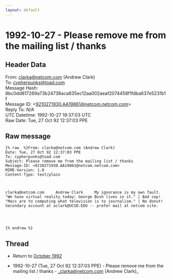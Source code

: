```yaml
---
layout: default
---
```


# 1992-10-27 - Please remove me from the mailing list / thanks

## Header Data

From: clarka@netcom.com (Andrew Clark)<br>
To: cypherpunks@toad.com<br>
Message Hash: 8bc0dd817269a73b24738aca635ec12aa002aeaf2074458f1fdba637e5231b1f<br>
Message ID: \<9210271930.AA19861@netcom.netcom.com\><br>
Reply To: _N/A_<br>
UTC Datetime: 1992-10-27 19:37:03 UTC<br>
Raw Date: Tue, 27 Oct 92 12:37:03 PPE<br>

## Raw message

```
{% raw  %}From: clarka@netcom.com (Andrew Clark)
Date: Tue, 27 Oct 92 12:37:03 PPE
To: cypherpunks@toad.com
Subject: Please remove me from the mailing list / thanks
Message-ID: <9210271930.AA19861@netcom.netcom.com>
MIME-Version: 1.0
Content-Type: text/plain



clarka@netcom.com     Andrew Clark     My ignorance is my own fault.
"We have virtual reality today: George Bush lives in it." | Bad cop! 
"Macs are to computing what television is to journalism." | No donut! 
Secondary account at aclark@UCSD.EDU -- prefer mail at netcom site.   




{% endraw %}
```

## Thread

+ Return to [October 1992](/years/1992/10)

+ 1992-10-27 (Tue, 27 Oct 92 12:37:03 PPE) - Please remove me from the mailing list / thanks - _clarka@netcom.com (Andrew Clark)_

